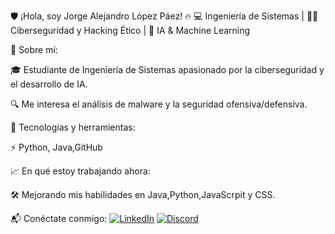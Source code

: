 🛡️ ¡Hola, soy Jorge Alejandro López Páez! 🔥
💻 Ingeniería de Sistemas | 🏴‍☠️ Ciberseguridad y Hacking Ético | 🤖 IA & Machine Learning

📌 Sobre mí:

🎓 Estudiante de Ingeniería de Sistemas apasionado por la ciberseguridad y el desarrollo de IA.

🔍 Me interesa el análisis de malware y la seguridad ofensiva/defensiva.

📂 Tecnologías y herramientas:

⚡ Python, Java,GitHub

📈 En qué estoy trabajando ahora:

🛠 Mejorando mis habilidades en Java,Python,JavaScrpit y CSS.

📬 Conéctate conmigo:
[![LinkedIn](https://img.shields.io/badge/LinkedIn-Profile-%230A66C2?style=for-the-badge&logo=linkedin&logoColor=white)](https://www.linkedin.com/in/jorge-alejandro-lópez-páez-812a2a30b)
[![Discord](https://img.shields.io/badge/Discord-Join-%237289DA?style=for-the-badge&logo=discord&logoColor=white)](https://discord.gg/727273297527570463)
